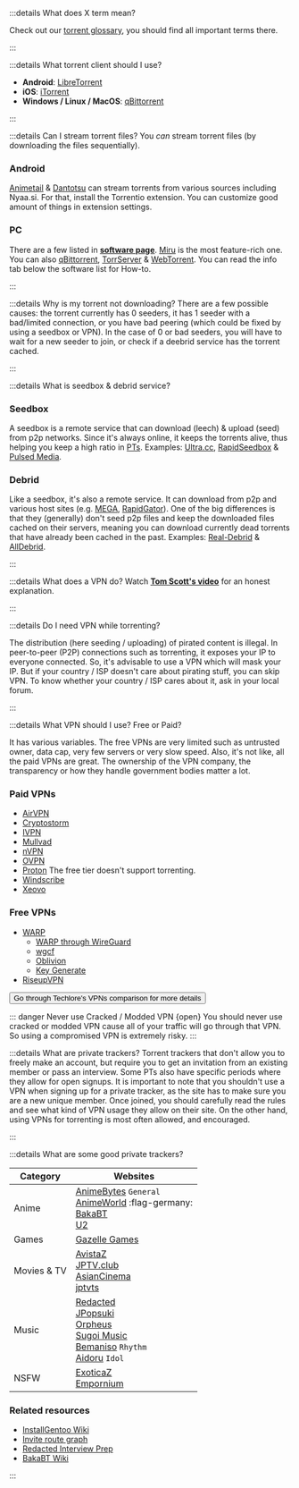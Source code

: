 <GradientCard title="用語集" tag="FAQs" description="Common questions about torrenting" theme="turquoise"/>


:::details What does X term mean?

Check out our [torrent glossary](/torrenting/glossary), you should find all important terms there.

:::

:::details What torrent client should I use?

- **Android**: [LibreTorrent](https://play.google.com/store/apps/details?id=org.proninyaroslav.libretorrent)
- **iOS**: [iTorrent](https://github.com/XITRIX/iTorrent)
- **Windows / Linux / MacOS**: [qBittorrent](https://www.qbittorrent.org/)

:::

:::details Can I stream torrent files?
You *can* stream torrent files (by downloading the files sequentially).

### Android
[Animetail](https://github.com/Dark25/Animetail2) & [Dantotsu](https://dantotsuapp.netlify.app/) can stream torrents from various sources including Nyaa.si. For that, install the Torrentio extension. You can customize good amount of things in extension settings.

### PC
There are a few listed in [**software page**](/software.md#anime-streaming-2). [Miru](https://miru.watch/) is the most feature-rich one. You can also [qBittorrent](https://www.qbittorrent.org/), [TorrServer](https://github.com/YouROK/TorrServer) & [WebTorrent](https://webtorrent.io/). You can read the info tab below the software list for How-to.

:::

:::details Why is my torrent not downloading?
There are a few possible causes: the torrent currently has 0 seeders, it has 1 seeder with a bad/limited connection, or you have bad peering (which could be fixed by using a seedbox or VPN). In the case of 0 or bad seeders, you will have to wait for a new seeder to join, or check if a deebrid service has the torrent cached.

:::

:::details What is seedbox & debrid service?
### Seedbox
A seedbox is a remote service that can download (leech) & upload (seed) from p2p networks. Since it's always online, it keeps the torrents alive, thus helping you keep a high ratio in [PTs](#pt-private-tracker). Examples: [Ultra.cc](https://ultra.cc/), [RapidSeedbox](https://www.rapidseedbox.com/) & [Pulsed Media](https://pulsedmedia.com/).

### Debrid
Like a seedbox, it's also a remote service. It can download from p2p and various host sites (e.g. [MEGA](https://mega.io/), [RapidGator](https://rapidgators.net/)). One of the big differences is that they (generally) don't seed p2p files and keep the downloaded files cached on their servers, meaning you can download currently dead torrents that have already been cached in the past. Examples: [Real-Debrid](https://real-debrid.com/) & [AllDebrid](https://alldebrid.com/).

:::

:::details What does a VPN do?
Watch [**Tom Scott's video**](https://youtu.be/WVDQEoe6ZWY) for an honest explanation.

:::

:::details Do I need VPN while torrenting?

The distribution (here seeding / uploading) of pirated content is illegal. In peer-to-peer (P2P) connections such as torrenting, it exposes your IP to everyone connected. So, it's advisable to use a VPN which will mask your IP. But if your country / ISP doesn't care about pirating stuff, you can skip VPN. To know whether your country / ISP cares about it, ask in your local forum.

:::

:::details What VPN should I use? Free or Paid?

It has various variables. The free VPNs are very limited such as untrusted owner, data cap, very few servers or very slow speed. Also, it's not like, all the paid VPNs are great. The ownership of the VPN company, the transparency or how they handle government bodies matter a lot.

### Paid VPNs
- [AirVPN](https://airvpn.org/)
- [Cryptostorm](https://cryptostorm.is/)
- [IVPN](https://www.ivpn.net/)
- [Mullvad](https://mullvad.net/) <Badge type="tip" text="No port forwarding" />
- [nVPN](https://nvpn.net/)
- [OVPN](https://www.ovpn.com/)
- [Proton](https://protonvpn.com/) <tooltip>The free tier doesn't support torrenting.</tooltip>
- [Windscribe](https://windscribe.com/) <Badge type="tip" text="Freemium" />
- [Xeovo](https://xeovo.com/)

### Free VPNs
- [WARP](https://one.one.one.one/)
  - [WARP through WireGuard](https://rentry.co/foss-warp)
  - [wgcf](https://github.com/ViRb3/wgcf)
  - [Oblivion](https://github.com/bepass-org/oblivion-desktop)
  - [Key Generate](https://github.com/nxvvvv/warp-plus)
- [RiseupVPN](https://riseup.net/en/vpn)

<Button link="https://www.techlore.tech/vpn" icon="i-fxemoji-lightbulb">Go through Techlore's VPNs comparison for more details</Button>

::: danger Never use Cracked / Modded VPN {open}
You should never use cracked or modded VPN cause all of your traffic will go through that VPN. So using a compromised VPN is extremely risky.
:::

:::details What are private trackers?
Torrent trackers that don't allow you to freely make an account, but require you to get an invitation from an existing member or pass an interview. Some PTs also have specific periods where they allow for open signups. It is important to note that you shouldn't use a VPN when signing up for a private tracker, as the site has to make sure you are a new unique member. Once joined, you should carefully read the rules and see what kind of VPN usage they allow on their site. On the other hand, using VPNs for torrenting is most often allowed, and encouraged.

:::

:::details What are some good private trackers?

| Category | Websites |
|-|-|
| Anime | [AnimeBytes](https://animebytes.tv/) `General` <br> [AnimeWorld](https://animeworld.cx/) :flag-germany: <br> [BakaBT](https://bakabt.me/) <br> [U2](https://u2.dmhy.org/portal.php) |
| Games | [Gazelle Games](https://gazellegames.net/login.php) |
| Movies & TV | [AvistaZ](https://avistaz.to/) <Badge type="tip" icon="i-ic-outline-discord" text="Waitlist" link="https://discord.gg/pfmAegk8bD" /> <br> [JPTV.club](https://jptv.club/) <br> [AsianCinema](https://asiancinema.me/) <br> [jptvts](https://jptvts.us/) |
| Music | [Redacted](https://redacted.ch/) <br> [JPopsuki](https://jpopsuki.eu/) <br> [Orpheus](https://orpheus.network/) <br> [Sugoi Music](https://sugoimusic.me/) <br> [Bemaniso](https://bemaniso.ws/) `Rhythm` <br> [Aidoru](https://aidoru-online.me/) `Idol` |
| NSFW | [ExoticaZ](https://exoticaz.to/) <Badge type="tip" icon="i-ic-outline-discord" text="Waitlist" link="https://discord.gg/pfmAegk8bD" /> <br> [Empornium](https://www.empornium.is/) |

### Related resources
- [InstallGentoo Wiki](https://wiki.installgentoo.com/wiki/Private_trackers)
- [Invite route graph](https://inviteroute.github.io/graph/)
- [Redacted Interview Prep](https://interviewfor.red/en/index.html)
- [BakaBT Wiki](https://wiki.bakabt.me/index.php/Sign_up)

:::